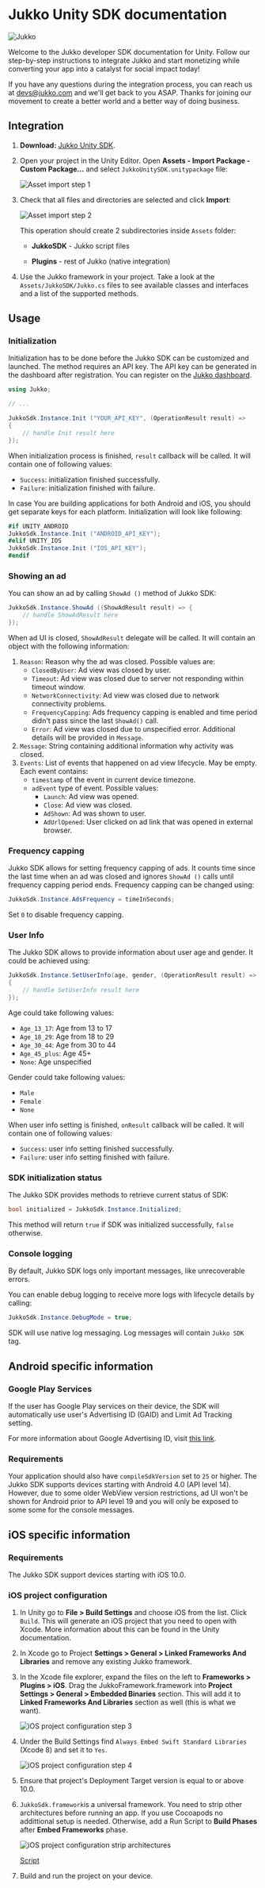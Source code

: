 # Jukko Unity SDK documentation

![Jukko](images/intro.png)

Welcome to the Jukko developer SDK documentation for Unity. Follow our step-by-step instructions to
integrate Jukko and start monetizing while converting your app into a catalyst for social
impact today!

If you have any questions during the integration process, you can reach us at [devs@jukko.com](mailto:devs@jukko.com)
and we'll get back to you ASAP. Thanks for joining our movement to create a better world and a better way of doing business.

## Integration

1. **Download:** [Jukko Unity SDK](https://sdk.jukko.com/unity/JukkoUnitySDK-1.1.0.unitypackage).

2. Open your project in the Unity Editor. Open **Assets - Import Package - Custom Package...** and select `JukkoUnitySDK.unitypackage` file:

    ![Asset import step 1](images/asset-import-1.png)

3. Check that all files and directories are selected and click **Import**:

    ![Asset import step 2](images/asset-import-2.png)

    This operation should create 2 subdirectories inside `Assets` folder:

    * **JukkoSDK** - Jukko script files

    * **Plugins** - rest of Jukko (native integration)

4. Use the Jukko framework in your project. Take a look at the `Assets/JukkoSDK/Jukko.cs` files to see available classes and interfaces and a list of the supported methods.

## Usage

### Initialization

Initialization has to be done before the Jukko SDK can be customized and launched. The method requires an API key. The API key can be generated in the dashboard after registration.
You can register on the [Jukko dashboard](https://dashboard.jukko.com).

```csharp
using Jukko;

// ...

JukkoSdk.Instance.Init ("YOUR_API_KEY", (OperationResult result) =>
{
    // handle Init result here
});
```

When initialization process is finished, `result` callback will be called. It will contain one of following values:

* `Success`: initialization finished successfully.
* `Failure`: initialization finished with failure.

In case You are building applications for both Android and iOS, you should get separate keys for each platform.
Initialization will look like following:

```csharp
#if UNITY_ANDROID
JukkoSdk.Instance.Init ("ANDROID_API_KEY");
#elif UNITY_IOS
JukkoSdk.Instance.Init ("IOS_API_KEY");
#endif
```

### Showing an ad

You can show an ad by calling `ShowAd ()` method of Jukko SDK:

```csharp
JukkoSdk.Instance.ShowAd ((ShowAdResult result) => {
    // handle ShowAdResult here
});
```

When ad UI is closed, `ShowAdResult` delegate will be called. It will contain an object with the following information:

1. `Reason`: Reason why the ad was closed. Possible values are:
    * `ClosedByUser`: Ad view was closed by user.
    * `Timeout`: Ad view  was closed due to server not responding within timeout window.
    * `NetworkConnectivity`: Ad view was closed due to network connectivity problems.
    * `FrequencyCapping`: Ads frequency capping is enabled and time period didn't pass since the last `ShowAd()` call.
    * `Error`: Ad view was closed due to unspecified error. Additional details will be provided in `Message`.
2. `Message`: String containing additional information why activity was closed.
3. `Events`: List of events that happened on ad view lifecycle. May be empty. Each event contains:
    * `timestamp` of the event in current device timezone.
    * `adEvent` type of event. Possible values:
        * `Launch`: Ad view was opened.
        * `Close`: Ad view was closed.
        * `AdShown`: Ad was shown to user.
        * `AdUrlOpened`: User clicked on ad link that was opened in external browser.

### Frequency capping

Jukko SDK allows for setting frequency capping of ads. It counts time since the last time when an ad was closed
and ignores `ShowAd ()` calls until frequency capping period ends. Frequency capping can be changed using:

```csharp
JukkoSdk.Instance.AdsFrequency = timeInSeconds;
```

Set `0` to disable frequency capping.

### User Info

The Jukko SDK allows to provide information about user age and gender. It could be achieved using:

```csharp
JukkoSdk.Instance.SetUserInfo(age, gender, (OperationResult result) =>
{
    // handle SetUserInfo result here
});
```

Age could take following values:

* `Age_13_17`: Age from 13 to 17
* `Age_18_29`: Age from 18 to 29
* `Age_30_44`:  Age from 30 to 44
* `Age_45_plus`: Age 45+
* `None`: Age unspecified

Gender could take following values:

* `Male`
* `Female`
* `None`

When user info setting is finished, `onResult` callback will be called. It will contain one of following values:

* `Success`: user info setting finished successfully.
* `Failure`: user info setting  finished with failure.

### SDK initialization status

The Jukko SDK provides methods to retrieve current status of SDK:

```csharp
bool initialized = JukkoSdk.Instance.Initialized;
```

This method will return `true` if SDK was initialized successfully, `false` otherwise.

### Console logging

By default, Jukko SDK logs only important messages, like unrecoverable errors.

You can enable debug logging to receive more logs with lifecycle details by calling:

```csharp
JukkoSdk.Instance.DebugMode = true;
```

SDK will use native log messaging. Log messages will contain `Jukko SDK` tag.

## Android specific information

### Google Play Services

If the user has Google Play services on their device, the SDK will automatically use user's
Advertising ID (GAID) and Limit Ad Tracking setting.

For more information about Google Advertising ID, visit [this link](https://play.google.com/about/monetization-ads/ads/ad-id/).

### Requirements

Your application should also have `compileSdkVersion` set to `25` or higher. The Jukko SDK supports devices starting with Android 4.0 (API level 14). However, due to some older WebView version restrictions, ad UI won't be shown for Android prior to API level 19 and you will only be exposed to some some for the console messages.

## iOS specific information

### Requirements

The Jukko SDK support devices starting with iOS 10.0.

### iOS project configuration

1. In Unity go to **File > Build Settings** and choose iOS from the list. Click `Build`. This will generate an iOS project that you need to open with Xcode. More information about this can be found in the Unity documentation.

2. In Xcode go to Project **Settings > General > Linked Frameworks And Libraries** and remove any existing Jukko framework.

3. In the Xcode file explorer, expand the files on the left to **Frameworks > Plugins > iOS**. Drag the JukkoFramework.framework into **Project Settings > General > Embedded Binaries** section. This will add it to **Linked Frameworks And Libraries** section as well (this is what we want).

    ![iOS project configuration step 3](images/ios_drag_framework.png)

4. Under the Build Settings find `Always Embed Swift Standard Libraries` (Xcode 8) and set it to `Yes`.

    ![iOS project configuration step 4](images/ios_embed_libraries.png)
    
    

5. Ensure that project's Deployment Target version is equal to or above 10.0.

6. `JukkoSdk.framework`is a universal framework. You need to strip other architectures before running an app. If you use Cocoapods no addittional setup is needed. Otherwise, add a Run Script to **Build Phases** after **Embed Frameworks** phase.

	![iOS project configuration strip architectures](images/ios_strip_frameworks.png)
	
	[Script](scripts/ios_strip_frameworks.sh)

7. Build and run the project on your device.
